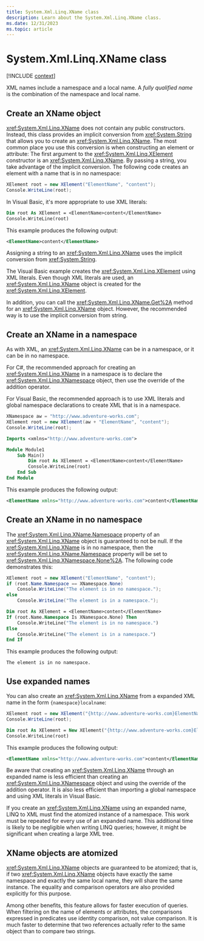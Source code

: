 ```yaml
---
title: System.Xml.Linq.XName class
description: Learn about the System.Xml.Linq.XName class.
ms.date: 12/31/2023
ms.topic: article
---
```

# System.Xml.Linq.XName class

[!INCLUDE [context](includes/context.md)]

XML names include a namespace and a local name. A *fully qualified name* is the combination of the namespace and local name.

## Create an XName object

<xref:System.Xml.Linq.XName> does not contain any public constructors. Instead, this class provides an implicit conversion from <xref:System.String> that allows you to create an <xref:System.Xml.Linq.XName>. The most common place you use this conversion is when constructing an element or attribute: The first argument to the <xref:System.Xml.Linq.XElement> constructor is an <xref:System.Xml.Linq.XName>. By passing a string, you take advantage of the implicit conversion. The following code creates an element with a name that is in no namespace:

```csharp
XElement root = new XElement("ElementName", "content");
Console.WriteLine(root);
```

In Visual Basic, it's more appropriate to use XML literals:

```vb
Dim root As XElement = <ElementName>content</ElementName>
Console.WriteLine(root)
```

This example produces the following output:

```xml
<ElementName>content</ElementName>
```

Assigning a string to an <xref:System.Xml.Linq.XName> uses the implicit conversion from <xref:System.String>.

The Visual Basic example creates the <xref:System.Xml.Linq.XElement> using XML literals. Even though XML literals are used, an <xref:System.Xml.Linq.XName> object is created for the <xref:System.Xml.Linq.XElement>.

In addition, you can call the <xref:System.Xml.Linq.XName.Get%2A> method for an <xref:System.Xml.Linq.XName> object. However, the recommended way is to use the implicit conversion from string.

## Create an XName in a namespace

As with XML, an <xref:System.Xml.Linq.XName> can be in a namespace, or it can be in no namespace.

For C#, the recommended approach for creating an <xref:System.Xml.Linq.XName> in a namespace is to declare the <xref:System.Xml.Linq.XNamespace> object, then use the override of the addition operator.

For Visual Basic, the recommended approach is to use XML literals and global namespace declarations to create XML that is in a namespace.

```csharp
XNamespace aw = "http://www.adventure-works.com";
XElement root = new XElement(aw + "ElementName", "content");
Console.WriteLine(root);
```

```vb
Imports <xmlns="http://www.adventure-works.com">

Module Module1
    Sub Main()
        Dim root As XElement = <ElementName>content</ElementName>
        Console.WriteLine(root)
    End Sub
End Module
```

This example produces the following output:

```xml
<ElementName xmlns="http://www.adventure-works.com">content</ElementName>
```

## Create an XName in no namespace

The <xref:System.Xml.Linq.XName.Namespace> property of an <xref:System.Xml.Linq.XName> object is guaranteed to not be null. If the <xref:System.Xml.Linq.XName> is in no namespace, then the <xref:System.Xml.Linq.XName.Namespace> property will be set to <xref:System.Xml.Linq.XNamespace.None%2A>. The following code demonstrates this:

```csharp
XElement root = new XElement("ElementName", "content");
if (root.Name.Namespace == XNamespace.None)
    Console.WriteLine("The element is in no namespace.");
else
    Console.WriteLine("The element is in a namespace.");
```

```vb
Dim root As XElement = <ElementName>content</ElementName>
If (root.Name.Namespace Is XNamespace.None) Then
    Console.WriteLine("The element is in no namespace.")
Else
    Console.WriteLine("The element is in a namespace.")
End If
```

This example produces the following output:

```
The element is in no namespace.
```

## Use expanded names

You can also create an <xref:System.Xml.Linq.XName> from a expanded XML name in the form `{namespace}localname`:

```csharp
XElement root = new XElement("{http://www.adventure-works.com}ElementName", "content");
Console.WriteLine(root);
```

```vb
Dim root As XElement = New XElement("{http://www.adventure-works.com}ElementName", "content")
Console.WriteLine(root)
```

This example produces the following output:

```xml
<ElementName xmlns="http://www.adventure-works.com">content</ElementName>
```

Be aware that creating an <xref:System.Xml.Linq.XName> through an expanded name is less efficient than creating an <xref:System.Xml.Linq.XNamespace> object and using the override of the addition operator. It is also less efficient than importing a global namespace and using XML literals in Visual Basic.

If you create an <xref:System.Xml.Linq.XName> using an expanded name, LINQ to XML must find the atomized instance of a namespace. This work must be repeated for every use of an expanded name. This additional time is likely to be negligible when writing LINQ queries; however, it might be significant when creating a large XML tree.

## XName objects are atomized

<xref:System.Xml.Linq.XName> objects are guaranteed to be atomized; that is, if two <xref:System.Xml.Linq.XName> objects have exactly the same namespace and exactly the same local name, they will share the same instance. The equality and comparison operators are also provided explicitly for this purpose.

Among other benefits, this feature allows for faster execution of queries. When filtering on the name of elements or attributes, the comparisons expressed in predicates use identity comparison, not value comparison. It is much faster to determine that two references actually refer to the same object than to compare two strings.

